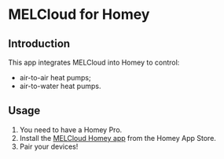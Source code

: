 # MELCloud for Homey

## Introduction

This app integrates MELCloud into Homey to control:

- air-to-air heat pumps;
- air-to-water heat pumps.

## Usage

1.  You need to have a Homey Pro.
2.  Install the [MELCloud Homey app](https://homey.app/fr-fr/app/com.mecloud/MELCloud/) from the Homey App Store.
3.  Pair your devices!
